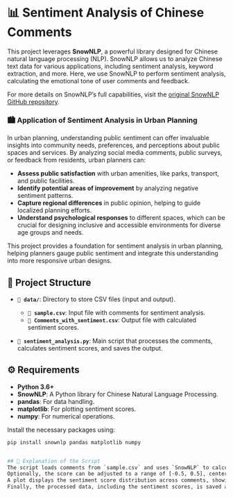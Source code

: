 # 📊 Sentiment Analysis of Chinese Comments

This project leverages **SnowNLP**, a powerful library designed for Chinese natural language processing (NLP). SnowNLP allows us to analyze Chinese text data for various applications, including sentiment analysis, keyword extraction, and more. Here, we use SnowNLP to perform sentiment analysis, calculating the emotional tone of user comments and feedback.

For more details on SnowNLP’s full capabilities, visit the [original SnowNLP GitHub repository](https://github.com/isnowfy/snownlp).

### 🏙️ Application of Sentiment Analysis in Urban Planning

In urban planning, understanding public sentiment can offer invaluable insights into community needs, preferences, and perceptions about public spaces and services. By analyzing social media comments, public surveys, or feedback from residents, urban planners can:

- **Assess public satisfaction** with urban amenities, like parks, transport, and public facilities.
- **Identify potential areas of improvement** by analyzing negative sentiment patterns.
- **Capture regional differences** in public opinion, helping to guide localized planning efforts.
- **Understand psychological responses** to different spaces, which can be crucial for designing inclusive and accessible environments for diverse age groups and needs.

This project provides a foundation for sentiment analysis in urban planning, helping planners gauge public sentiment and integrate this understanding into more responsive urban designs.

## 📁 Project Structure

- **`📂 data/`**: Directory to store CSV files (input and output).
  - **`📄 sample.csv`**: Input file with comments for sentiment analysis.
  - **`📄 Comments_with_sentiment.csv`**: Output file with calculated sentiment scores.

- **`📄 sentiment_analysis.py`**: Main script that processes the comments, calculates sentiment scores, and saves the output.

## ⚙️ Requirements

- **Python 3.6+**
- **SnowNLP**: A Python library for Chinese Natural Language Processing.
- **pandas**: For data handling.
- **matplotlib**: For plotting sentiment scores.
- **numpy**: For numerical operations.

Install the necessary packages using:

```bash
pip install snownlp pandas matplotlib numpy


## 📁 Explanation of the Script
The script loads comments from `sample.csv` and uses `SnowNLP` to calculate a sentiment score for each comment (ranging from 0 to 1).
Optionally, the score can be adjusted to a range of [-0.5, 0.5], centering it around zero to make the data more interpretable. This adjustment is optional.
A plot displays the sentiment score distribution across comments, showing how sentiments vary within the dataset.
Finally, the processed data, including the sentiment scores, is saved as `Comments_with_sentiment.csv`.
